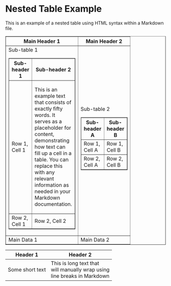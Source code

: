 # Nested Table Example

This is an example of a nested table using HTML syntax within a Markdown file.

<table border="1" width="20%">
    <tr>
        <th>Main Header 1</th>
        <th>Main Header 2</th>
    </tr>
    <tr>
        <td style="width: 75px;">
            Sub-table 1
            <table border="1" style="border-collapse: collapse;">
                <tr>
                    <th style="width: 75px;">Sub-header 1</th>
                    <th style="width: 75px;">Sub-header 2</th>
                </tr>
                <tr>
                    <td style="width: 75px;">Row 1, Cell 1</td>
                    <td style="width: 75px; word-wrap: break-word;">
                        <p>This is an example text that consists of exactly fifty words. It serves as a placeholder for content, demonstrating how text can fill up a cell in a table. You can replace this with any relevant information as needed in your Markdown documentation.</p>
                    </td>
                </tr>
                <tr>
                    <td style="width: 75px;">Row 2, Cell 1</td>
                    <td style="width: 75px;">Row 2, Cell 2</td>
                </tr>
            </table>
        </td>
        <td style="width: 75px;">
            Sub-table 2
            <table border="1" style="border-collapse: collapse;">
                <tr>
                    <th style="width: 75px;">Sub-header A</th>
                    <th style="width: 75px;">Sub-header B</th>
                </tr>
                <tr>
                    <td style="width: 75px;">Row 1, Cell A</td>
                    <td style="width: 75px;">Row 1, Cell B</td>
                </tr>
                <tr>
                    <td style="width: 75px;">Row 2, Cell A</td>
                    <td style="width: 75px;">Row 2, Cell B</td>
                </tr>
            </table>
        </td>
    </tr>
    <tr>
        <td>Main Data 1</td>
        <td>Main Data 2</td>
    </tr>
</table>



| Header 1         | Header 2          |
|------------------|-------------------|
| Some short text  | This is long text that<br> will manually wrap using<br> line breaks in Markdown |

